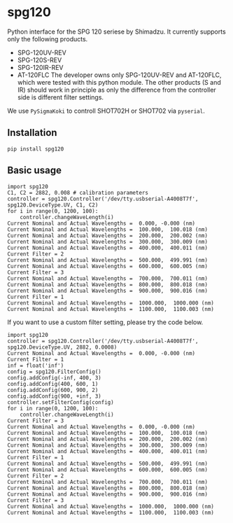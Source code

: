 # spg120
Python interface for the SPG 120 seriese by Shimadzu. It currently supports only the following products.
- SPG-120UV-REV
- SPG-120S-REV
- SPG-120IR-REV
- AT-120FLC
The developer owns only SPG-120UV-REV and AT-120FLC, which were tested with this python module. The other products (S and IR) should work in principle as only the difference from the controller side is different filter settings.

We use `PySigmaKoki` to controll SHOT702H or SHOT702 via `pyserial`.

## Installation
`pip install spg120`

## Basic usage
```
import spg120
C1, C2 = 2882, 0.008 # calibration parameters
controller = spg120.Controller('/dev/tty.usbserial-A4008T7f', spg120.DeviceType.UV, C1, C2)
for i in range(0, 1200, 100):
    controller.changeWaveLength(i)
Current Nominal and Actual Wavelengths =  0.000, -0.000 (nm)
Current Nominal and Actual Wavelengths =  100.000,  100.018 (nm)
Current Nominal and Actual Wavelengths =  200.000,  200.002 (nm)
Current Nominal and Actual Wavelengths =  300.000,  300.009 (nm)
Current Nominal and Actual Wavelengths =  400.000,  400.011 (nm)
Current Filter = 2
Current Nominal and Actual Wavelengths =  500.000,  499.991 (nm)
Current Nominal and Actual Wavelengths =  600.000,  600.005 (nm)
Current Filter = 3
Current Nominal and Actual Wavelengths =  700.000,  700.011 (nm)
Current Nominal and Actual Wavelengths =  800.000,  800.018 (nm)
Current Nominal and Actual Wavelengths =  900.000,  900.016 (nm)
Current Filter = 1
Current Nominal and Actual Wavelengths =  1000.000,  1000.000 (nm)
Current Nominal and Actual Wavelengths =  1100.000,  1100.003 (nm)
```

If you want to use a custom filter setting, please try the code below.
```
import spg120
controller = spg120.Controller('/dev/tty.usbserial-A4008T7f', spg120.DeviceType.UV, 2882, 0.0008)
Current Nominal and Actual Wavelengths =  0.000, -0.000 (nm)
Current Filter = 1
inf = float('inf')
config = spg120.FilterConfig()
config.addConfig(-inf, 400, 3)
config.addConfig(400, 600, 1)
config.addConfig(600, 900, 2)
config.addConfig(900, +inf, 3)
controller.setFilterConfig(config)
for i in range(0, 1200, 100):
    controller.changeWaveLength(i)
Current Filter = 3
Current Nominal and Actual Wavelengths =  0.000, -0.000 (nm)
Current Nominal and Actual Wavelengths =  100.000,  100.018 (nm)
Current Nominal and Actual Wavelengths =  200.000,  200.002 (nm)
Current Nominal and Actual Wavelengths =  300.000,  300.009 (nm)
Current Nominal and Actual Wavelengths =  400.000,  400.011 (nm)
Current Filter = 1
Current Nominal and Actual Wavelengths =  500.000,  499.991 (nm)
Current Nominal and Actual Wavelengths =  600.000,  600.005 (nm)
Current Filter = 2
Current Nominal and Actual Wavelengths =  700.000,  700.011 (nm)
Current Nominal and Actual Wavelengths =  800.000,  800.018 (nm)
Current Nominal and Actual Wavelengths =  900.000,  900.016 (nm)
Current Filter = 3
Current Nominal and Actual Wavelengths =  1000.000,  1000.000 (nm)
Current Nominal and Actual Wavelengths =  1100.000,  1100.003 (nm)
```
